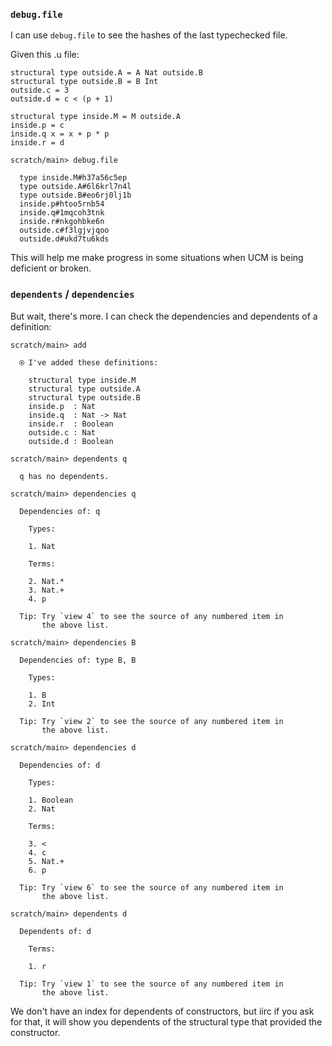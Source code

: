 ### `debug.file`

I can use `debug.file` to see the hashes of the last typechecked file.

Given this .u file:

``` unison
structural type outside.A = A Nat outside.B
structural type outside.B = B Int
outside.c = 3
outside.d = c < (p + 1)

structural type inside.M = M outside.A
inside.p = c
inside.q x = x + p * p
inside.r = d
```

``` ucm
scratch/main> debug.file

  type inside.M#h37a56c5ep
  type outside.A#6l6krl7n4l
  type outside.B#eo6rj0lj1b
  inside.p#htoo5rnb54
  inside.q#1mqcoh3tnk
  inside.r#nkgohbke6n
  outside.c#f3lgjvjqoo
  outside.d#ukd7tu6kds

```
This will help me make progress in some situations when UCM is being deficient or broken.

### `dependents` / `dependencies`

But wait, there's more.  I can check the dependencies and dependents of a definition:

``` ucm
scratch/main> add

  ⍟ I've added these definitions:
  
    structural type inside.M
    structural type outside.A
    structural type outside.B
    inside.p  : Nat
    inside.q  : Nat -> Nat
    inside.r  : Boolean
    outside.c : Nat
    outside.d : Boolean

scratch/main> dependents q

  q has no dependents.

scratch/main> dependencies q

  Dependencies of: q
  
    Types:
  
    1. Nat
  
    Terms:
  
    2. Nat.*
    3. Nat.+
    4. p
  
  Tip: Try `view 4` to see the source of any numbered item in
       the above list.

scratch/main> dependencies B

  Dependencies of: type B, B
  
    Types:
  
    1. B
    2. Int
  
  Tip: Try `view 2` to see the source of any numbered item in
       the above list.

scratch/main> dependencies d

  Dependencies of: d
  
    Types:
  
    1. Boolean
    2. Nat
  
    Terms:
  
    3. <
    4. c
    5. Nat.+
    6. p
  
  Tip: Try `view 6` to see the source of any numbered item in
       the above list.

scratch/main> dependents d

  Dependents of: d
  
    Terms:
  
    1. r
  
  Tip: Try `view 1` to see the source of any numbered item in
       the above list.

```
We don't have an index for dependents of constructors, but iirc if you ask for that, it will show you dependents of the structural type that provided the constructor.

